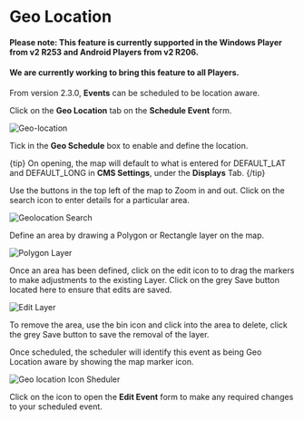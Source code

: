 <!--toc=scheduling-->

# Geo Location

#### Please note: This feature is currently supported in the Windows Player from v2 R253 and Android Players from v2 R206. 

#### We are currently working to bring this feature to all Players.

From version 2.3.0, **Events** can be scheduled to be location aware.

Click on the **Geo Location** tab on the **Schedule Event** form.

![Geo-location](img/v2_schedule_geolocation.png)

Tick in the **Geo Schedule** box to enable and define the location.

{tip}
On opening, the map will default to what is entered for DEFAULT_LAT and DEFAULT_LONG in **CMS Settings**, under the **Displays** Tab.
{/tip}

Use the buttons in the top left of the map to Zoom in and out. Click on the search icon to enter details for a particular area.

![Geolocation Search](img/v2_schedule_geolocation_search.png)

Define an area by drawing a Polygon or Rectangle layer on the map.

![Polygon Layer](img/v2_schedule_polygon.png)

Once an area has been defined, click on the edit icon to to drag the markers to make adjustments to the existing Layer. Click on the grey Save button located here to ensure that edits are saved.

![Edit Layer](img/v2_schedule_edit_layer.png)

To remove the area, use the bin icon and click into the area to delete, click the grey Save button to save the removal of the layer.

Once scheduled, the scheduler will identify this event as being Geo Location aware by showing the map marker icon. 

![Geo location Icon Sheduler](img/v2_scheduler_icon.png)



Click on the icon to open the **Edit Event** form to make any required changes to your scheduled event.




